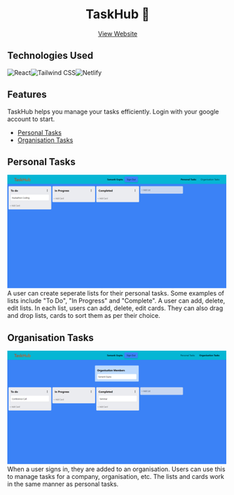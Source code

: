 <h1 align="center">TaskHub 📝</h1>
<p align="center">
    <a href="https://taskhubapp.netlify.app/">View Website</a>
</p>

## Technologies Used

<img src="https://img.shields.io/badge/-React-%2361DAFB?logo=react&logoColor=black&style=for-the-badge" alt="React" /><img src="https://img.shields.io/badge/-Tailwind CSS-%2306B6D4?logo=TailwindCSS&logoColor=white&style=for-the-badge" alt="Tailwind CSS" /><img src="https://img.shields.io/badge/-Netlify-%2300C7B7?logo=Netlify&logoColor=white&style=for-the-badge" alt="Netlify" />

## Features
TaskHub helps you manage your tasks efficiently. Login with your google account to start. 
* [Personal Tasks](#personal-tasks)
* [Organisation Tasks](#organisation-tasks)

## Personal Tasks

<img src="./src/assets/personaltasks.png" width="500">
<br>
A user can create seperate lists for their personal tasks. Some examples of lists include "To Do", "In Progress" and "Complete".
A user can add, delete, edit lists. In each list, users can add, delete, edit cards. They can also drag and drop lists, cards to sort them as per their choice.

## Organisation Tasks

<img src="./src/assets/organisationtasks.png" width="500">
<br>
When a user signs in, they are added to an organisation. Users can use this to manage tasks for a company, organisation, etc.
The lists and cards work in the same manner as personal tasks.

